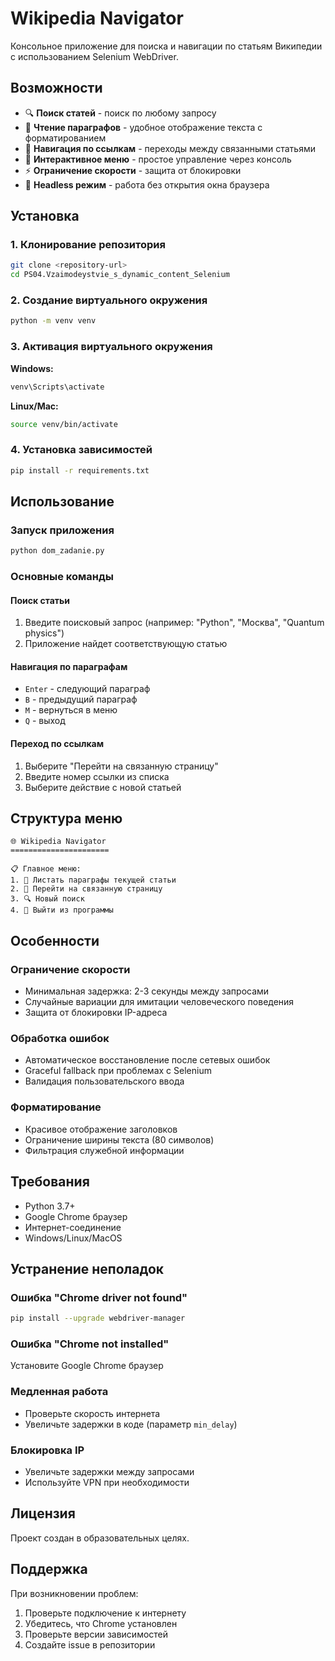 # Wikipedia Navigator

Консольное приложение для поиска и навигации по статьям Википедии с использованием Selenium WebDriver.

## Возможности

- 🔍 **Поиск статей** - поиск по любому запросу
- 📖 **Чтение параграфов** - удобное отображение текста с форматированием
- 🔗 **Навигация по ссылкам** - переходы между связанными статьями
- 🎯 **Интерактивное меню** - простое управление через консоль
- ⚡ **Ограничение скорости** - защита от блокировки
- 🚀 **Headless режим** - работа без открытия окна браузера

## Установка

### 1. Клонирование репозитория
```bash
git clone <repository-url>
cd PS04.Vzaimodeystvie_s_dynamic_content_Selenium
```

### 2. Создание виртуального окружения
```bash
python -m venv venv
```

### 3. Активация виртуального окружения
**Windows:**
```bash
venv\Scripts\activate
```

**Linux/Mac:**
```bash
source venv/bin/activate
```

### 4. Установка зависимостей
```bash
pip install -r requirements.txt
```

## Использование

### Запуск приложения
```bash
python dom_zadanie.py
```

### Основные команды

#### Поиск статьи
1. Введите поисковый запрос (например: "Python", "Москва", "Quantum physics")
2. Приложение найдет соответствующую статью

#### Навигация по параграфам
- `Enter` - следующий параграф
- `B` - предыдущий параграф  
- `M` - вернуться в меню
- `Q` - выход

#### Переход по ссылкам
1. Выберите "Перейти на связанную страницу"
2. Введите номер ссылки из списка
3. Выберите действие с новой статьей

## Структура меню

```
🌐 Wikipedia Navigator
======================

📋 Главное меню:
1. 📖 Листать параграфы текущей статьи
2. 🔗 Перейти на связанную страницу
3. 🔍 Новый поиск
4. 🚪 Выйти из программы
```

## Особенности

### Ограничение скорости
- Минимальная задержка: 2-3 секунды между запросами
- Случайные вариации для имитации человеческого поведения
- Защита от блокировки IP-адреса

### Обработка ошибок
- Автоматическое восстановление после сетевых ошибок
- Graceful fallback при проблемах с Selenium
- Валидация пользовательского ввода

### Форматирование
- Красивое отображение заголовков
- Ограничение ширины текста (80 символов)
- Фильтрация служебной информации

## Требования

- Python 3.7+
- Google Chrome браузер
- Интернет-соединение
- Windows/Linux/MacOS

## Устранение неполадок

### Ошибка "Chrome driver not found"
```bash
pip install --upgrade webdriver-manager
```

### Ошибка "Chrome not installed"
Установите Google Chrome браузер

### Медленная работа
- Проверьте скорость интернета
- Увеличьте задержки в коде (параметр `min_delay`)

### Блокировка IP
- Увеличьте задержки между запросами
- Используйте VPN при необходимости

## Лицензия

Проект создан в образовательных целях.

## Поддержка

При возникновении проблем:
1. Проверьте подключение к интернету
2. Убедитесь, что Chrome установлен
3. Проверьте версии зависимостей
4. Создайте issue в репозитории



